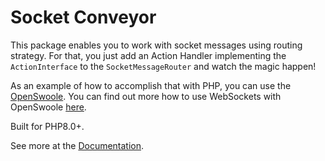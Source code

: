 
# Socket Conveyor

This package enables you to work with socket messages using routing strategy. For that, you just add an Action Handler implementing the `ActionInterface` to the `SocketMessageRouter` and watch the magic happen!

As an example of how to accomplish that with PHP, you can use the [OpenSwoole](https://openswoole.com/). You can find out more how to use WebSockets with OpenSwoole [here](https://www.youtube.com/watch?v=Vgw5Ibqc15k).

Built for PHP8.0+.

See more at the [Documentation](https://kanata-php.github.io/socket-conveyor/).